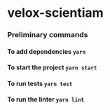 # velox-scientiam

### Preliminary commands

#### To add dependencies `yarn`

#### To start the project `yarn start`

#### To run tests `yarn test`

#### To run the linter `yarn lint`
